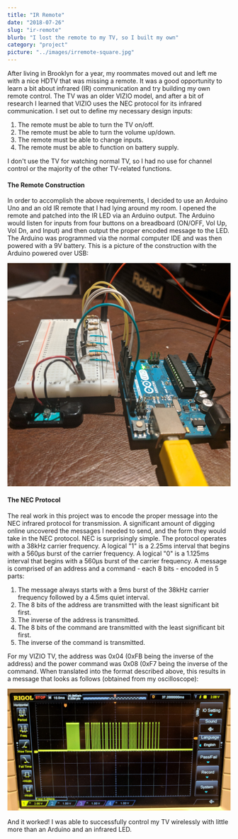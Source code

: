```yaml
---
title: "IR Remote"
date: "2018-07-26"
slug: "ir-remote"
blurb: "I lost the remote to my TV, so I built my own"
category: "project"
picture: "../images/irremote-square.jpg"
---
```


After living in Brooklyn for a year, my roommates moved out and left me with a nice HDTV that was missing a remote. It was a good opportunity to learn a bit about infrared (IR) communication and try building my own remote control. The TV was an older VIZIO model, and after a bit of research I learned that VIZIO uses the NEC protocol for its infrared communication. I set out to define my necessary design inputs:
1. The remote must be able to turn the TV on/off.
2. The remote must be able to turn the volume up/down.
3. The remote must be able to change inputs.
4. The remote must be able to function on battery supply.

I don't use the TV for watching normal TV, so I had no use for channel control or the majority of the other TV-related functions.

#### The Remote Construction
In order to accomplish the above requirements, I decided to use an Arduino Uno and an old IR remote that I had lying around my room. I opened the remote and patched into the IR LED via an Arduino output. The Arduino would listen for inputs from four buttons on a breadboard (ON/OFF, Vol Up, Vol Dn, and Input) and then output the proper encoded message to the LED. The Arduino was programmed via the normal computer IDE and was then powered with a 9V battery. This is a picture of the construction with the Arduino powered over USB:

![IR Remote](../images/irremote-square.jpg "IR Remote USB powered")

#### The NEC Protocol
The real work in this project was to encode the proper message into the NEC infrared protocol for transmission. A significant amount of digging online uncovered the messages I needed to send, and the form they would take in the NEC protocol. NEC is surprisingly simple. The protocol operates with a 38kHz carrier frequency. A logical "1" is a 2.25ms interval that begins with a 560µs burst of the carrier frequency. A logical "0" is a 1.125ms interval that begins with a 560µs burst of the carrier frequency. A message is comprised of an address and a command - each 8 bits - encoded in 5 parts:
1. The message always starts with a 9ms burst of the 38kHz carrier frequency followed by a 4.5ms quiet interval.
2. The 8 bits of the address are transmitted with the least significant bit first.
3. The inverse of the address is transmitted.
4. The 8 bits of the command are transmitted with the least significant bit first.
5. The inverse of the command is transmitted.

For my VIZIO TV, the address was 0x04 (0xFB being the inverse of the address) and the power command was 0x08 (0xF7 being the inverse of the command. When translated into the format described above, this results in a message that looks as follows (obtained from my oscilloscope):

![NEC Protocol](../images/irremote-NEC.jpg "NEC Transmission")

And it worked! I was able to successfully control my TV wirelessly with little more than an Arduino and an infrared LED.

